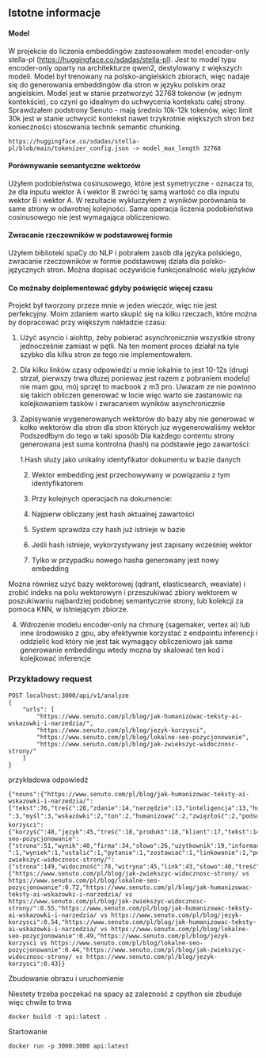 ## Istotne informacje

#### Model

W projekcie do liczenia embeddingów zastosowałem model encoder-only stella-pl (https://huggingface.co/sdadas/stella-pl). Jest to model typu encoder-only oparty na architekturze qwen2, destylowany z większych modeli.
Model był trenowany na polsko-angielskich zbiorach, więc nadaje się do generowania embeddingów dla stron w języku polskim oraz angielskim.
Model jest w stanie przetworzyć 32768 tokenów (w jednym kontekście), co czyni go idealnym do uchwycenia kontekstu całej strony. Sprawdzałem podstrony Senuto - mają średnio 10k-12k tokenów, więc limit 30k jest w stanie uchwycić kontekst nawet trzykrotnie większych stron bez konieczności stosowania technik semantic chunking.


```
https://huggingface.co/sdadas/stella-pl/blob/main/tokenizer_config.json -> model_max_length 32768
```

#### Porównywanie semantyczne wektorów
Użyłem podobieństwa cosinusowego, które jest symetryczne - oznacza to, że dla inputu wektor A i wektor B zwróci tę samą wartość co dla inputu wektor B i wektor A.
W rezultacie wykluczyłem z wyników porównania te same strony w odwrotnej kolejności.
Sama operacja liczenia podobieństwa cosinusowego nie jest wymagająca obliczeniowo.

#### Zwracanie rzeczowników w podstawowej formie
Użyłem biblioteki spaCy do NLP i pobrałem zasób dla języka polskiego, zwracanie rzeczowników w formie podstawowej działa dla polsko-języcznych stron. Można dopisać oczywiście funkcjonalność wielu języków

#### Co możnaby doiplementować gdyby poświęcić więcej czasu
Projekt był tworzony przeze mnie w jeden wieczór, więc nie jest perfekcyjny. Moim zdaniem warto skupić się na kilku rzeczach, które można by dopracować przy większym nakładzie czasu:

1. Użyć asyncio i aiohttp, żeby pobierać asynchronicznie wszystkie strony jednocześnie zamiast w pętli. Na ten moment proces działał na tyle szybko dla kilku stron ze tego nie implementowałem.

2. Dla kilku linków czasy odpowiedzi u mnie lokalnie to jest 10-12s (drugi strzał, pierwszy trwa dłuzej poniewaz jest razem z pobraniem modelu) nie mam gpu, mój sprzęt to macbook z m3 pro. 
Uwazam ze nie powinno się takich obliczen generować w locie więc warto sie zastanowic na kolejkowaniem tasków i zwracaniem wyników asynchronicznie

3. Zapisywanie wygenerowanych wektorów do bazy aby nie generować w kołko wektorów dla stron dla stron których juz wygenerowaliśmy wektor
Podszedłbym do tego w taki sposób
Dla każdego contentu strony generowana jest suma kontrolna (hash) na podstawie jego zawartości:
    
    1.Hash służy jako unikalny identyfikator dokumentu w bazie danych
    
    2. Wektor embedding jest przechowywany w powiązaniu z tym identyfikatorem
    
    3. Przy kolejnych operacjach na dokumencie:
    
    4. Najpierw obliczany jest hash aktualnej zawartości
    
    5. System sprawdza czy hash już istnieje w bazie
    
    6. Jeśli hash istnieje, wykorzystywany jest zapisany wcześniej wektor
    
    7. Tylko w przypadku nowego hasha generowany jest nowy embedding

Mozna równiez uzyć bazy wektorowej (qdrant, elasticsearch, weaviate) i zrobić indeks na polu wektorowym i przeszukiwać zbiory wektorem w poszukiwaniu najbardziej podobnej semantycznie strony, lub kolekcji za pomoca KNN, w istniejącym zbiorze.

4. Wdrozenie modelu encoder-only na chmurę (sagemaker, vertex ai) lub inne środowisko z gpu, aby efektywnie korzystać z endpointu inferencji i oddzielić kod który nie jest tak wymagący obliczeniowo jak same generowanie embeddingu wtedy mozna by skalować ten kod i kolejkować inferencje

### Przykładowy request

```
POST localhost:3000/api/v1/analyze
{
    "urls": [
        "https://www.senuto.com/pl/blog/jak-humanizowac-teksty-ai-wskazowki-i-narzedzia/",
        "https://www.senuto.com/pl/blog/jezyk-korzysci",
        "https://www.senuto.com/pl/blog/lokalne-seo-pozycjonowanie",
        "https://www.senuto.com/pl/blog/jak-zwiekszyc-widocznosc-strony/"
    ]
}
```

przykładowa odpowiedź

```
{"nouns":{"https://www.senuto.com/pl/blog/jak-humanizowac-teksty-ai-wskazowki-i-narzedzia/":{"tekst":76,"treść":28,"zdanie":14,"narzędzie":13,"inteligencja":13,"humanizacja":12,"informacja":9,"struktura":9,"prompt":8,"strona":8,"długość":8,"dane":7,"temat":7,"treści":6,"jakość":6,"analiza":6,"akapit":6,"styl":6,"przykład":6,"artykuł":6,"sposób":6,"fakt":5,"cel":5,"czytelnik":5,"wyszukiwarka":5,"efekt":5,"podstawa":5,"odbiorca":5,"słowo":5,"doświadczenie":5,"pytanie":5,"czynnik":4,"rytm":4,"tworzyć":4,"detektor":4,"proces":4,"oko":4,"zakres":4,"konstrukcja":4,"list":4,"czas":4,"osoba":4,"autor":4,"użytkownik":4,"wartość":4,"fragment":4,"rower":4,"prompta":4,"przypadek":4,"wynik":4,"rok":4,"content":3,"pozycja":3,"pomoc":3,"chata":3,"zwrot":3,"grupa":3,"perspektywa":3,"model":3,"łańcuch":3,"wiedza":3,"użyć":3,"wersja":3,"źródło":3,"większość":3,"pisać":3,"-":3,"myśl":3,"wskazówki":2,"ton":2,"humanizować":2,"zwięzłość":2,"podsumowanie":2,"ogólnik":2,"rzut":2,"wytyczna":2,"powtarzalność":2,"aspekt":2,"język":2,"marka":2,"spójność":2,"szczyt":2,"odbior":2,"brzmienie":2,"detektór":2,"element":2,"algorytm":2,"wskazówka":2,"praca":2,"wybór":2,"rodzaj":2,"stosować":2,"umieszczać":2,"tabela":2,"kwestia":2,"read":2,"potrzeba":2,"krok":2,"halucynacja":2,"opis":2,"linka":2,"szyk":2,"sekcja":2,"modele":2,"błąd":2,"detekcja":2,"ozdobnik":2,"odpowiedź":2,"wprowadzić":2,"sposob":2,"oczekiwanie":2,"rynek":2,"nawigacja":2,"potencjał":2,"konkurencja":2,"baza":2,"dzień":2,"spis":1,"minuta":1,"poziom":1,"generyczność":1,"fraza":1,"brak":1,"przejście":1,"nadużywanie":1,"świat":1,"sztampowość":1,"tożsamość":1,"emocja":1,"płynność":1,"narracja":1,"copywriter":1,"redaktor":1,"wykorzystać":1,"podejście":1,"wzgląd":1,"media":1,"dostarczać":1,"mowa":1,"obręb":1,"wykrycie":1,"wymaganie":1,"wygenerować":1,"poinformować":1,"zmiana":1,"skłonieć":1,"zapis":1,"newsletter":1,"ułatwiyć":1,"produkt":1,"wypunktować":1,"sformułowanie":1,"sektor":1,"premium":1,"wyrażenie":1,"intelligence":1,"personalizacja":1,"materiał":1,"wariant":1,"obróbka":1,"punkt":1,"wyjście":1,"podawać":1,"przekonanie":1,"technologia":1,"generować":1,"pobierać":1,"system":1,"dokument":1,"👉":1,"rozwiązanie":1,"ramy":1,"czytać":1,"podać":1,"ok":1,"oryginalność":1,"wrażenie":1,"zlepek":1,"typ":1,"anegdota":1,"życie":1,"metafora":1,"porównanie":1,"ukłon":1,"konsekwencja":1,"podpis":1,"powielać":1,"miara":1,"link":1,"tona":1,"dawka":1,"humor":1,"podnieść":1,"wydajność":1,"dostęp":1,"miejsce":1,"wysiłek":1,"schematyczność":1,"synonim":1,"idiomy":1,"kolokwializmy":1,"humanizatory":1,"pogrubienie":1,"sygnatura":1,"powtórzenie":1,"narzędzia":1,"przepływ":1,"przykładem":1,"zastosowanie":1,"praktyka":1,"tendencja":1,"przestrzeń":1,"konkret":1,"zapychacz":1,"przeredaguj":1,"kombo":1,"część":1,"zmienność":1,"formatować":1,"długośc":1,"przyswajać":1,"obraz":1,"cytat":1,"monotonia":1,"linki":1,"definicja":1,"korzyść":1,"wymóg":1,"spełnić":1,"chat":1,"writer":1,"prompto":1,"rezultat":1,"test":1,"kolejność":1,"starcie":1,"writara":1,"możliwość":1,"pojawieć":1,"branża":1,"udział":1,"okolica":1,"wniosek":1,"detektory":1,"wyrocznia":1,"sugestia":1,"waga":1,"wytyczny":1,"znaczenie":1,"wsparcie":1,"generowania":1,"sukces":1,"cecha":1,"standard":1,"badanie":1,"przepisywać":1,"dziedzina":1,"rankingach":1,"uwzględniać":1,"resarch":1,"kreatywność":1,"sprawdzenie":1,"prompty":1,"szlif":1,"powodzenie":1,"post":1,"marketingie":1,"zagadnienie":1,"marketingiem":1,"trial":1,"szkoleniu":1,"termin":1},"https://www.senuto.com/pl/blog/jezyk-korzysci":{"korzyść":48,"język":45,"treść":18,"produkt":18,"klient":17,"tekst":14,"sprzedaż":11,"odbiorca":11,"model":8,"tworzyć":8,"przykład":8,"potrzeba":7,"człowiek":7,"cecha":7,"zaleta":6,"oferta":6,"sposób":6,"copywriting":6,"copywriter":5,"technika":5,"grupa":4,"pisać":4,"usługa":4,"marka":4,"reklama":4,"post":4,"wyobraźnia":4,"dane":4,"komunikacja":3,"marketing":3,"perswazja":3,"techniki":3,"błąd":3,"wykorzystać":3,"opis":3,"zakup":3,"dzień":3,"działanie":3,"media":3,"firma":3,"użyć":3,"read":3,"czas":3,"koniec":3,"raz":3,"osoba":3,"uwaga":3,"zdanie":3,"pytanie":3,"możliwość":3,"fakt":3,"hotel":3,"informacja":3,"klucz":2,"content":2,"aida":2,"minuta":2,"hasło":2,"praca":2,"wymaganie":2,"rynek":2,"e":2,"artykuł":2,"poziom":2,"znajomość":2,"wiedza":2,"praktyka":2,"księgowość":2,"program":2,"przypadek":2,"wyliczenie":2,"odwołać":2,"internet":2,"plaża":2,"tłum":2,"zdjęcie":2,"zainteresowanie":2,"rzeczywistość":2,"spis":1,"dany":1,"ucho":1,"szansa":1,"handlowiec":1,"kupować":1,"specjalista":1,"sprawa":1,"namawian":1,"palec":1,"must":1,"have":1,"zrozumienie":1,"kwestia":1,"definicja":1,"opisywać":1,"zysek":1,"cel":1,"zwiększyć":1,"zaufanie":1,"employer":1,"pobranie":1,"booka":1,"polubienie":1,"fanpage":1,"czytelnik":1,"wynik":1,"landing":1,"page":1,"y":1,"social":1,"odpowiedź":1,"decyzja":1,"konwersja":1,"sformułowanie":1,"przemyślenie":1,"komunikat":1,"facebook":1,"efekt":1,"potencjał":1,"zmniejszać":1,"budżet":1,"koszt":1,"pozyskać":1,"zapis":1,"newsletter":1,"przejście":1,"strona":1,"dodania":1,"koszyk":1,"nauka":1,"poradnik":1,"początkujący":1,"potwór":1,"góra":1,"las":1,"trudność":1,"teoria":1,"emocja":1,"lęk":1,"oczekiwać":1,"szkoła":1,"zajęcia":1,"wartość":1,"element":1,"znaczenie":1,"dystans":1,"konkret":1,"zwrot":1,"głowa":1,"rozwój":1,"biznes":1,"płyn":1,"podział":1,"akapit":1,"wstawiyć":1,"śródtytueł":1,"cytat":1,"materiał":1,"odbiorc":1,"skalować":1,"sklep":1,"case":1,"study":1,"wezwanie":1,"tablica":1,"nazwać":1,"zwrócć":1,"rozwiązanie":1,"potakiwanie":1,"zadanie":1,"biegać":1,"odkurzacz":1,"fan":1,"powiązanie":1,"fana":1,"piekarnik":1,"dostęp":1,"dodatek":1,"podkreślać":1,"konkurencja":1,"miesiąc":1,"prezent":1,"kontekst":1,"zastosowanie":1,"przedstawić":1,"plaż":1,"wstęp":1,"gość":1,"odpoczynek":1,"wyjść":1,"apartament":1,"leżak":1,"widok":1,"ocean":1,"napój":1,"bar":1,"molo":1,"relaks":1,"telefon":1,"aparat":1,"robić":1,"lustrzanka":1,"kliknięec":1,"znajomy":1,"wakacje":1,"powódź":1,"motywacja":1,"badacz":1,"funkcja":1,"równiez":1,"skrót":1,"pożądanie":1,"działać":1,"schemat":1,"przyciągnięć":1,"zwiększeć":1,"wzbudzyć":1,"posiadać":1,"przedmiot":1,"porada":1,"ogólnik":1,"jedno":1,"frazes":1,"kosz":1,"zlecenie":1,"punkt":1,"widzenie":1,"pozór":1,"wzgląd":1,"meta":1,"oszustwo":1,"ortografia":1,"interpunkcja":1,"komentarz":1,"przecinek":1,"ćwiczenie":1,"miejsce":1,"oczekiwanie":1,"kliknięcie":1,"opise":1,"wyliczeni":1,"kłamstwo":1,"wiara":1,"życie":1,"nacisk":1,"treści":1,"myśleć":1,"kolej":1,"modelu":1,"metoda":1,"projektantka":1,"managerka":1,"trial":1,"szkoleniu":1,"termin":1},"https://www.senuto.com/pl/blog/lokalne-seo-pozycjonowanie":{"strona":51,"wynik":40,"firma":34,"słowo":26,"użytkownik":19,"informacja":19,"fraza":18,"obszar":17,"lokalizacja":15,"konkurencja":15,"miasto":15,"wyszukiwarka":14,"usługa":14,"wizytówka":14,"wyszukiwanie":13,"struktura":12,"przypadek":12,"serwis":11,"pozycja":10,"fraz":10,"dane":10,"page":9,"pozycjonowanie":9,"biznes":9,"klient":9,"branża":9,"element":9,"narzędzie":9,"wyszukiwać":8,"pozycjonować":8,"działanie":8,"zapytanie":8,"mapa":8,"nazwa":8,"adres":8,"opinia":8,"algorytm":7,"landing":7,"dzielnica":7,"znaczenie":7,"działalność":7,"optymalizacja":7,"analiza":7,"typ":7,"treść":6,"zależność":6,"znacznik":6,"widoczność":6,"fryzjer":6,"sposób":6,"miejsce":6,"uwaga":6,"czynnik":6,"sygnał":6,"profil":6,"link":6,"sklep":5,"katalog":5,"pack":5,"odnośnik":5,"title":5,"domena":5,"podstrona":5,"placówka":5,"sens":4,"rodzaj":4,"dzień":4,"sieć":4,"kawiarnia":4,"media":4,"zdjęcie":4,"źródło":4,"witryna":4,"możliwość":4,"produkt":4,"oddział":4,"podział":4,"restauracja":4,"kuchnia":4,"podstawa":3,"zmiana":3,"okolica":3,"punkt":3,"godzina":3,"otwarcie":3,"ustalać":3,"portal":3,"wpis":3,"krok":3,"piekarnia":3,"przykład":3,"opis":3,"kampania":3,"teren":3,"post":3,"zakres":3,"doprecyzować":3,"utworzyć":3,"doprecyzowanie":3,"zabieg":3,"parametr":3,"dodać":3,"oznaczenie":3,"content":2,"szukać":2,"pogłębiać":2,"schema":2,"podsumowanie":2,"cel":2,"pomoc":2,"artykuł":2,"region":2,"statystyka":2,"ciąg":2,"ustawienie":2,"rynku":2,"decyzja":2,"numer":2,"raz":2,"site":2,"waga":2,"linka":2,"zamian":2,"linek":2,"ilość":2,"description":2,"nagłówk":2,"sytuacja":2,"problem":2,"liczba":2,"pomysł":2,"ruch":2,"moduł":2,"miara":2,"interakcja":2,"kod":2,"czas":2,"trial":2,"potencjał":2,"kraj":2,"rozbudowa":2,"oparcie":2,"istnieć":2,"oferta":2,"kwestia":2,"poprawa":2,"gabinet":2,"zasada":2,"reguła":2,"atrybut":2,"tekst":2,"pozyskiwać":2,"linkbuilding":2,"skala":2,"sukces":2,"spis":1,"śledź":1,"minuta":1,"szereg":1,"zwiększyć":1,"zakład":1,"gastronomia":1,"beauty":1,"rok":1,"mnie”/":1,"rozwój":1,"trend":1,"przedsiębiorca":1,"grono":1,"słuszność":1,"osoba":1,"przedsiębiorstwo":1,"zadbanie":1,"szansa":1,"moment":1,"rynek":1,"hydraulik":1,"huta":1,"branż":1,"siłownia":1,"hotel":1,"biblioteka":1,"promień":1,"ulica":1,"zintensyfikować":1,"poziom":1,"telefon":1,"ocena":1,"ułatwienie":1,"urządzenie":1,"przycisk":1,"trasa":1,"-":1,"wyniek":1,"ustalić":1,"pytanie":1,"zostawiać":1,"linkowanie":1,"popularność":1,"instytucja":1,"klub":1,"grupa":1,"zainteresowanie":1,"umieszczć":1,"recenzje":1,"jakość":1,"praktyka":1,"odpowiadać":1,"umieszczeć":1,"wzmianka":1,"umieszczenie":1,"address":1,"oko":1,"zachować":1,"zaangażowanie":1,"meldować":1,"pogo":1,"personalizacja":1,"wpływ":1,"kontekst":1,"obsługa":1,"read":1,"definicja":1,"korzyść":1,"robota":1,"zaindeksować":1,"frazy":1,"dentysta":1,"prać":1,"dywan":1,"poszukiwanie":1,"rozpocząć":1,"sprawdzeć":1,"ranking":1,"wgląd":1,"planer":1,"słów":1,"baz":1,"propozycje":1,"baza":1,"podpowiedzie":1,"lista":1,"meta":1,"przejrzeć":1,"stan":1,"konkurent":1,"real":1,"sfera":1,"wpisać":1,"analizy":1,"wykaz":1,"marka":1,"wizytówki":1,"ekspert":1,"kontakt":1,"uwierzytelnienie":1,"wpisanie":1,"poczta":1,"podać":1,"copywriting":1,"strategie":1,"porada":1,"początkujący":1,"kopalnia":1,"wydarzeni":1,"rabat":1,"tydzień":1,"publikacja":1,"zdjęcia":1,"właściciel":1,"sesja":1,"siedziba":1,"wystawić":1,"recenzja":1,"mnogość":1,"ile":1,"placówk":1,"budowa":1,"stworzyć":1,"utworzenie":1,"dziesiątka":1,"setka":1,"konsekwencja":1,"wygenerowania":1,"thin":1,"duplikacja":1,"obręb":1,"całość":1,"rzeczywistość":1,"ośrodek":1,"zastosowanie":1,"infrastruktura":1,"posiadać":1,"sprzedażą":1,"brand":1,"zagłębienie":1,"wzór":1,"indeksować":1,"wolumen":1,"sprzedaż":1,"pierwowzór":1,"dany":1,"uczelnia":1,"kształcenie":1,"tworzyć":1,"sekcja":1,"program":1,"nauczanie":1,"przyciągać":1,"komunikacja":1,"student":1,"uwzględniać":1,"miasta":1,"sektor":1,"aglomeracja":1,"uproszczenie":1,"agregator":1,"autorytet":1,"komfort":1,"przeszukiwać":1,"zasób":1,"wzgląd":1,"rating":1,"wstawienie":1,"położyć":1,"lokal":1,"styl":1,"oznaczyć":1,"zdefiniować":1,"wyszukiwarek":1,"localbusiness":1,"podgrupa":1,"name":1,"postaladdress":1,"geocoordinates":1,"openinghoursspecification":1,"department":1,"dokumentacja":1,"biuro":1,"podróż":1,"agent":1,"pośrednictwo":1,"nieruchomość":1,"doszczegółowienie":1,"metody":1,"implementacja":1,"developer":1,"podejście":1,"pozór":1,"zdobywać":1,"pozyskać":1,"dopasować":1,"portala":1,"charakter":1,"wartość":1,"fakt":1,"użyteczność":1,"skuteczność":1,"powiązanie":1,"odnośniek":1,"teoria":1,"nofollow":1,"wyszukiwarke":1,"społeczność":1,"inicjatywa":1,"parametre":1,"zbieżność":1,"kontrolować":1,"monitoring":1,"część":1,"wybór":1,"monitoringu":1,"zawężenie":1,"pizzeria":1,"oznaczać":1,"aktualizacja":1,"szkoleniu":1,"termin":1},"https://www.senuto.com/pl/blog/jak-zwiekszyc-widocznosc-strony/":{"strona":149,"widoczność":78,"witryna":45,"link":43,"słowo":40,"treść":32,"podstrona":31,"użytkownik":27,"produkt":26,"adres":23,"optymalizacja":22,"element":21,"fraza":20,"opis":20,"miejsce":19,"kategoria":19,"czas":17,"pozycja":17,"wynik":17,"kod":16,"sposób":16,"analiza":15,"struktura":15,"narzędzie":15,"uwaga":15,"aspekt":15,"ładować":14,"domena":14,"tekst":14,"serwis":13,"duplikacja":13,"informacja":12,"fraz":12,"specjalista":12,"przypadek":12,"wyszukiwanie":12,"stan":11,"błąd":11,"robota":11,"nazwa":11,"działanie":11,"możliwość":11,"czynnik":10,"budować":10,"content":9,"meta":9,"dane":9,"usługa":9,"zawartość":9,"szansa":9,"artykuł":9,"przykład":9,"wpis":9,"blog":8,"konkurencja":8,"audyt":8,"oznaczenie":8,"wpływ":8,"problem":8,"poprawa":8,"tworzyć":8,"moc":8,"praca":8,"jakość":8,"linek":8,"publikacja":8,"przekierowanie":7,"szybkość":7,"proces":7,"pomoc":7,"klient":7,"wyszukiwarka":7,"firma":7,"oferta":7,"efekt":7,"wzrost":7,"certyfikat":7,"sklep":7,"robot":7,"urządzenie":6,"linkowanie":6,"intencja":6,"parametr":6,"linkować":6,"nofollow":6,"rozwiązanie":6,"rodzaj":6,"wersja":6,"wykorzystać":6,"wzgląd":6,"sieć":6,"rozmiar":6,"obręb":6,"portal":6,"typ":6,"wiedza":6,"pytanie":5,"ruch":5,"liczba":5,"sytuacja":5,"raz":5,"duplikat":5,"zadanie":5,"obrazek":5,"znak":5,"tytuł":5,"zasada":5,"kanibalizacja":5,"marka":5,"nagłówek":5,"odnośnik":5,"wydawca":5,"metoda":5,"bezpieczeństwo":4,"hierarchia":4,"pozycjonowanie":4,"odpowiedź":4,"lista":4,"zabezpieczenie":4,"doświadczenie":4,"zwiększyć":4,"dzień":4,"potrzeba":4,"walka":4,"konwersja":4,"cel":4,"wskazówka":4,"spadek":4,"wartość":4,"punkt":4,"menu":4,"kwestia":4,"znaczenie":4,"zakup":4,"serwer":4,"postać":4,"rola":4,"strategia":4,"grafika":4,"plik":4,"znacznik":4,"podstrone":4,"ocena":4,"temat":4,"porada":3,"podstawa":3,"zaplecze":3,"grafik":3,"odbiorca":3,"właściciel":3,"dobór":3,"zagrożenie":3,"mobile":3,"koniec":3,"trial":3,"profil":3,"budżet":3,"zagadnienie":3,"moment":3,"osoba":3,"przeglądarka":3,"uzyskać":3,"test":3,"etap":3,"wątpliwość":3,"indeksować":3,"wskaźnik":3,"styl":3,"miara":3,"rozdział":3,"poprawka":3,"wordpress":3,"wtyczka":3,"zastosować":3,"but":3,"anchor":3,"kopia":3,"raport":3,"zmiana":3,"opinia":3,"część":3,"nagłówk":3,"platforma":3,"czołówka":3,"internet":3,"wyszukiwać":3,"sukienka":3,"linka":3,"sprawdzić":2,"nasyć":2,"podsumowanie":2,"identyfikacja":2,"indeksacja":2,"ranking":2,"krok":2,"biznes":2,"otoczenie":2,"rywal":2,"kraj":2,"źródło":2,"kształt":2,"brak":2,"zaplecz":2,"budowa":2,"ingerencja":2,"posiadać":2,"odczytać":2,"programista":2,"https":2,"protokół":2,"zdobywać":2,"przestrzeń":2,"rozplanować":2,"rozpocząć":2,"list":2,"podział":2,"większość":2,"stworzyć":2,"powód":2,"prędkość":2,"rok":2,"arkusz":2,"interakcja":2,"skuteczność":2,"linijka":2,"spacja":2,"skrypt":2,"początek":2,"zalecenie":2,"odczyt":2,"nawigacja":2,"sekcja":2,"zależność":2,"canonical":2,"zwiększać":2,"ulepszenie":2,"ostrzeżenie":2,"dostęp":2,"pewność":2,"mowa":2,"fakt":2,"nasyceć":2,"tematyka":2,"title":2,"tag":2,"przejść":2,"zamieszczeć":2,"wykorzystywać":2,"case":2,"baza":2,"kąt":2,"osłabić":2,"ilość":2,"kolejność":2,"nagłówki":2,"utworzyć":2,"akapit":2,"wyszukiwarke":2,"grafiki":2,"kontekst":2,"nasycić":2,"poszukiwać":2,"grupa":2,"szukać":2,"stosunek":2,"wybór":2,"pozyskać":2,"for":2,"sugestia":2,"dofollow":2,"wybrać":2,"promocja":2,"opłata":2,"fora":2,"relikt":2,"przeszłość":2,"post":2,"wizytówka":2,"autorytet":2,"katalog":2,"pozyskiwać":2,"użyć":2,"linki":2,"branża":2,"klucz":1,"sukces":1,"tutoriale":1,"spis":1,"minuta":1,"podejście":1,"analityka":1,"pozycjonować":1,"analizy":1,"wypadek":1,"treścia":1,"zasięg":1,"sąsiedztwo":1,"przedsiębiorstwo":1,"mieszkaniec":1,"okolica":1,"inspiracja":1,"zweryfikowanie":1,"skorzystanie":1,"dokument":1,"konsultacja":1,"konkret":1,"dostosować":1,"wymóg":1,"zarządzać":1,"wnętrze":1,"skład":1,"trzeci":1,"celownik":1,"niebezpieczeństwo":1,"przestroga":1,"pojawieć":1,"komunikat":1,"karta":1,"próba":1,"wejście":1,"minus":1,"gwarancja":1,"wymoga":1,"wdrożyć":1,"wykonać":1,"screen":1,"poprawność":1,"podpięcie":1,"załadować":1,"weryfikować":1,"kombinacja":1,"wpisywać":1,"pasek":1,"tworzenie":1,"ujednoliceć":1,"zwiększeć":1,"kierunek":1,"rozpisanie":1,"zadać":1,"porażka":1,"potrzeb":1,"odrzucyć":1,"szczęście":1,"sprawa":1,"wygląd":1,"programisty":1,"rozdzielczość":1,"ekran":1,"telefon":1,"tablet":1,"odbior":1,"nota":1,"ostateczność":1,"weryfikacja":1,"sprawdzć":1,"zakładka":1,"obsługa":1,"przeglądać":1,"roboty":1,"chwila":1,"źródłowy":1,"wyświetlenie":1,"blok":1,"tło":1,"kliknięć":1,"przycisk":1,"zareagować":1,"czynność":1,"cumulative":1,"przesunięcie":1,"interaction":1,"metryka":1,"rejestracja":1,"opóźnienie":1,"read":1,"norma":1,"kolej":1,"aktualizacja":1,"algorytm":1,"miesiąc":1,"dopasowania":1,"pamięć":1,"opóźniyć":1,"plan":1,"czcionka":1,"fragment":1,"nadmiar":1,"wydłużyć":1,"pobierać":1,"przetwarzać":1,"linia":1,"cmsów":1,"minifikację":1,"walidator":1,"konstrukcja":1,"ryzyko":1,"wystąpić":1,"przepływ":1,"umiar":1,"stworzeć":1,"bloki":1,"odpowiednik":1,"blóg":1,"tago":1,"odnośnike":1,"canonicala":1,"head":1,"uniknięć":1,"powielać":1,"sortowanie":1,"filtrować":1,"sortować":1,"generować":1,"szczegół":1,"kolor":1,"rozmiaro":1,"uporządkowanie":1,"dostępność":1,"widzenie":1,"wyjaśnieć":1,"deweloper":1,"komfort":1,"użytkować":1,"naprawa":1,"sprawdzać":1,"okazja":1,"wizyta":1,"nasycenie":1,"występowaniu":1,"kondycja":1,"czasy":1,"przekaz":1,"unikalność":1,"włożeć":1,"worek":1,"treście":1,"dopełnieć":1,"przygotować":1,"ważny":1,"związek":1,"przyciągnąć":1,"zachęceć":1,"opisanie":1,"wyświetlać":1,"emocja":1,"kopiować":1,"platform":1,"miano":1,"staż":1,"setka":1,"tysiąc":1,"tysiąca":1,"podołać":1,"przyszłość":1,"szereg":1,"producent":1,"upadek":1,"study":1,"inwestycja":1,"marketing":1,"dbać":1,"spójność":1,"zbudować":1,"zjawisko":1,"wrzucać":1,"procent":1,"margines":1,"stopień":1,"wyeliminować":1,"napisać":1,"zachowanie":1,"treściy":1,"nawiązać":1,"nakreśleć":1,"wniesiyć":1,"powtarzać":1,"znaczniki":1,"rząd":1,"paragraf":1,"dbałość":1,"zrozumienie":1,"odbiór":1,"całość":1,"powtórzeć":1,"siła":1,"odmiana":1,"rozdzielać":1,"sformułowanie":1,"ogół":1,"przesycenie":1,"pozór":1,"zmniejszyć":1,"wgrać":1,"stosować":1,"litera":1,"myślnik":1,"atrybut":1,"grafki":1,"potencjał":1,"pełnia":1,"wczytywać":1,"redukcja":1,"format":1,"porównać":1,"odnalezić":1,"wyniek":1,"wpisaniu":1,"oko":1,"porównanie":1,"system":1,"komputer":1,"laptop":1,"wiązać":1,"talia":1,"ryż":1,"wesele":1,"preferencja":1,"teoria":1,"wymaganie":1,"lupa":1,"parameter":1,"whitepress":1,"przewaga":1,"podawać":1,"estymacje":1,"panel":1,"linkbuilding":1,"przejąć":1,"przeniesieć":1,"stwierdzić":1,"usta":1,"miejscówka":1,"poszukiwanie":1,"kryterium":1,"oznaczyć":1,"reklama":1,"user":1,"komentarz":1,"skanowanie":1,"=":1,"zeskanowanie":1,"przekazać":1,"dylemat":1,"decyzja":1,"wariant":1,"exact":1,"match":1,"forma":1,"połączyć":1,"brand":1,"zamieszczać":1,"artykuły":1,"blogi":1,"influencer":1,"zamówienie":1,"poradnik":1,"recenzja":1,"obszar":1,"foro":1,"społeczność":1,"wypowiedź":1,"angielski":1,"address":1,"katalogi":1,"wyjątka":1,"wskazać":1,"powiązanie":1,"znaleźć":1,"tanie":1,"pakiet":1,"pozyskaniem":1,"wydatkie":1,"udostępnienie":1,"relacja":1,"perspektywa":1,"barter":1,"komentować":1,"publikować":1,"konsekwencja":1,"budowanie":1,"orientacja":1,"wytypować":1,"specjalist":1,"rynek":1,"kampania":1,"udział":1,"agencja":1,"partner":1,"realizacja":1,"przyspieszenie":1,"wprowadzić":1,"znajomość":1,"wsparcie":1,"obserwacja":1,"html":1,"pozycjonowania":1,"instrukcja":1,"dyrektywa":1,"intencje":1,"przyspieszyć":1,"zakres":1,"specjalistka":1,"szkoleniu":1,"termin":1}},"similarities":{"https://www.senuto.com/pl/blog/jak-zwiekszyc-widocznosc-strony/ vs https://www.senuto.com/pl/blog/lokalne-seo-pozycjonowanie":0.72,"https://www.senuto.com/pl/blog/jak-humanizowac-teksty-ai-wskazowki-i-narzedzia/ vs https://www.senuto.com/pl/blog/jak-zwiekszyc-widocznosc-strony/":0.55,"https://www.senuto.com/pl/blog/jak-humanizowac-teksty-ai-wskazowki-i-narzedzia/ vs https://www.senuto.com/pl/blog/jezyk-korzysci":0.54,"https://www.senuto.com/pl/blog/jak-humanizowac-teksty-ai-wskazowki-i-narzedzia/ vs https://www.senuto.com/pl/blog/lokalne-seo-pozycjonowanie":0.49,"https://www.senuto.com/pl/blog/jezyk-korzysci vs https://www.senuto.com/pl/blog/lokalne-seo-pozycjonowanie":0.44,"https://www.senuto.com/pl/blog/jak-zwiekszyc-widocznosc-strony/ vs https://www.senuto.com/pl/blog/jezyk-korzysci":0.43}}
```


Zbudowanie obrazu i uruchomienie

Niestety trzeba poczekać na spacy az zalezność z cpython sie zbuduje więc chwile to trwa
```
docker build -t api:latest .
```

Startowanie

```
docker run -p 3000:3000 api:latest
```